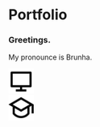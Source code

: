 # Portfolio

### Greetings. <br/>

My pronounce is Brunha. <br/>

<img src="https://raw.githubusercontent.com/Brunha/Portfolio/1d87987c4b75a08bdc85588b0e03b0c228690c70/icons/computer-line.svg" height="50" width="50" /> <br/>
<img src="https://raw.githubusercontent.com/Brunha/Portfolio/1d87987c4b75a08bdc85588b0e03b0c228690c70/icons/graduation-cap-line.svg" height="50" width="50" />
